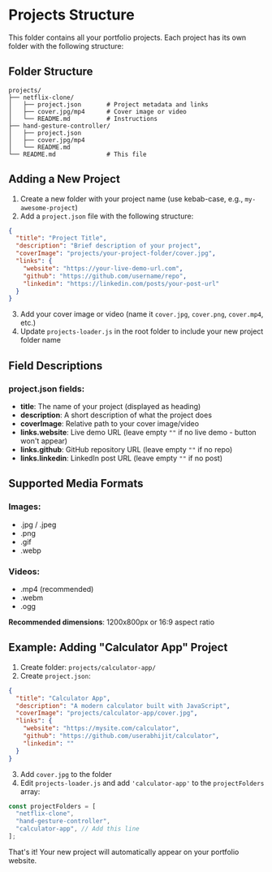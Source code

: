# Projects Structure

This folder contains all your portfolio projects. Each project has its own folder with the following structure:

## Folder Structure

```
projects/
├── netflix-clone/
│   ├── project.json       # Project metadata and links
│   ├── cover.jpg/mp4      # Cover image or video
│   └── README.md          # Instructions
├── hand-gesture-controller/
│   ├── project.json
│   ├── cover.jpg/mp4
│   └── README.md
└── README.md              # This file
```

## Adding a New Project

1. Create a new folder with your project name (use kebab-case, e.g., `my-awesome-project`)
2. Add a `project.json` file with the following structure:

```json
{
  "title": "Project Title",
  "description": "Brief description of your project",
  "coverImage": "projects/your-project-folder/cover.jpg",
  "links": {
    "website": "https://your-live-demo-url.com",
    "github": "https://github.com/username/repo",
    "linkedin": "https://linkedin.com/posts/your-post-url"
  }
}
```

3. Add your cover image or video (name it `cover.jpg`, `cover.png`, `cover.mp4`, etc.)
4. Update `projects-loader.js` in the root folder to include your new project folder name

## Field Descriptions

### project.json fields:

- **title**: The name of your project (displayed as heading)
- **description**: A short description of what the project does
- **coverImage**: Relative path to your cover image/video
- **links.website**: Live demo URL (leave empty `""` if no live demo - button won't appear)
- **links.github**: GitHub repository URL (leave empty `""` if no repo)
- **links.linkedin**: LinkedIn post URL (leave empty `""` if no post)

## Supported Media Formats

### Images:

- .jpg / .jpeg
- .png
- .gif
- .webp

### Videos:

- .mp4 (recommended)
- .webm
- .ogg

**Recommended dimensions**: 1200x800px or 16:9 aspect ratio

## Example: Adding "Calculator App" Project

1. Create folder: `projects/calculator-app/`
2. Create `project.json`:

```json
{
  "title": "Calculator App",
  "description": "A modern calculator built with JavaScript",
  "coverImage": "projects/calculator-app/cover.jpg",
  "links": {
    "website": "https://mysite.com/calculator",
    "github": "https://github.com/userabhijit/calculator",
    "linkedin": ""
  }
}
```

3. Add `cover.jpg` to the folder
4. Edit `projects-loader.js` and add `'calculator-app'` to the `projectFolders` array:

```javascript
const projectFolders = [
  "netflix-clone",
  "hand-gesture-controller",
  "calculator-app", // Add this line
];
```

That's it! Your new project will automatically appear on your portfolio website.
